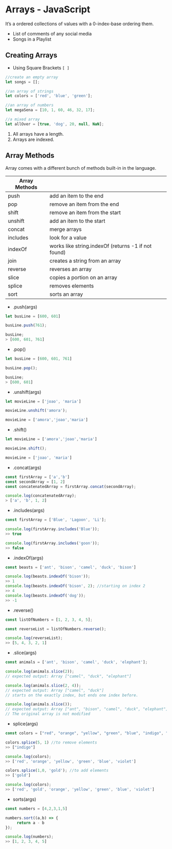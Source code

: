 # Arrays - JavaScript

It’s a ordered collections of values with a 0-index-base ordering them.

- List of comments of any social media
- Songs in a Playlist

## Creating Arrays

- Using Square Brackets `[ ]`

```jsx
//create an empty array
let songs = [];

//an array of strings
let colors = ['red', 'blue', 'green'];

//an array of numbers
let megaSena = [10, 1, 60, 46, 32, 17];

//a mixed array
let allOver = [true, 'dog', 20, null, NaN];
```

1. All arrays have a length.
2. Arrays are indexed.

## Array Methods

Array comes with a different bunch of methods built-in in the language.

| Array Methods |                                                     |
| ------------- | --------------------------------------------------- |
| push          | add an item to the end                              |
| pop           | remove an item from the end                         |
| shift         | remove an item from the start                       |
| unshift       | add an item to the start                            |
| concat        | merge arrays                                        |
| includes      | look for a value                                    |
| indexOf       | works like string.indexOf (returns -1 if not found) |
| join          | creates a string from an array                      |
| reverse       | reverses an array                                   |
| slice         | copies a portion on an array                        |
| splice        | removes elements                                    |
| sort          | sorts an array                                      |

- .push(args)

```jsx
let busLine = [600, 601]

busLine.push(761);

busLine;
> [600, 601, 761]
```

- .pop()

```jsx
let busLine = [600, 601, 761]

busLine.pop();

busLine;
> [600, 601]
```

- .unshift(args)

```jsx
let movieLine = ['joao', 'maria']

movieLine.unshift('amora');

movieLine = ['amora','joao','maria']
```

- .shift()

```jsx
let movieLine = ['amora','joao','maria']

movieLine.shift();

movieLine = ['joao', 'maria']
```

- .concat(args)

```jsx
const firstArray = ['a','b']
const secondArray = [1, 2]
const concatenatedArray = firstArray.concat(secondArray);

console.log(concatenatedArray);
> ['a', 'b', 1, 2]
```

- .includes(args)

```jsx
const firstArray = ['Blue', 'Lagoon', 'Li'];

console.log(firstArray.includes('Blue'));
>> true

console.log(firstArray.includes('goon'));
>> false
```

- .indexOf(args)

```jsx
const beasts = ['ant', 'bison', 'camel', 'duck', 'bison']

console.log(beasts.indexOf('bison'));
>> 1
console.log(beasts.indexOf('bison', 2); //starting on index 2
>> 4
console.log(beasts.indexOf('dog'));
>> -1
```

- .reverse()

```jsx
const listOfNumbers = [1, 2, 3, 4, 5];

const reverseList = listOfNumbers.reverse();

console.log(reverseList);
>> [5, 4, 3, 2, 1]
```

- .slice(args)

```jsx
const animals = ['ant', 'bison', 'camel', 'duck', 'elephant'];

console.log(animals.slice(2));
// expected output: Array ["camel", "duck", "elephant"]

console.log(animals.slice(2, 4));
// expected output: Array ["camel", "duck"]
// starts on the exactly index, but ends one index before.

console.log(animals.slice());
// expected output: Array ["ant", "bison", "camel", "duck", "elephant"]
// The original array is not modified
```

- splice(args)

```jsx
const colors = ["red", "orange", "yellow", "green", "blue", "indigo", "violet"];

colors.splice(5, 1) //to remove elements
>> ["indigo"]

console.log(colors);
>> ['red', 'orange', 'yellow', 'green', 'blue', 'violet']

colors.splice(1,0, 'gold'); //to add elements
>> ['gold']

console.log(colors);
>> ['red', 'gold', 'orange', 'yellow', 'green', 'blue', 'violet']
```

- sorts(args)

```jsx
const numbers = [4,2,3,1,5]

numbers.sort((a,b) => {
	 return a - b
});

console.log(numbers);
>> [1, 2, 3, 4, 5]
```